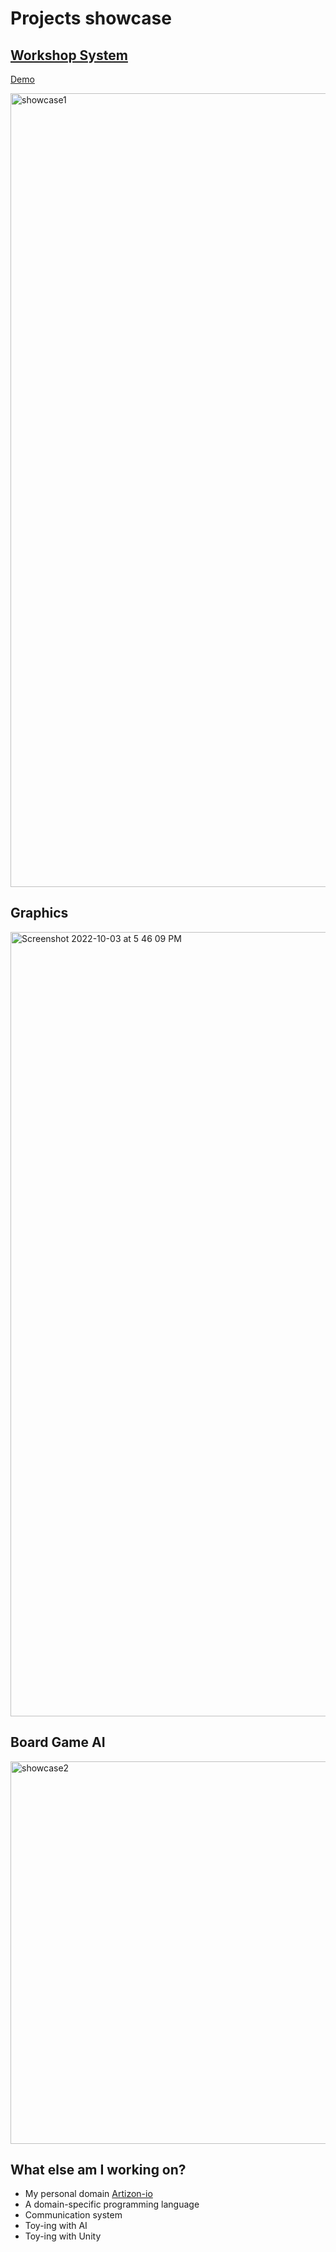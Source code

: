 # Projects showcase

## [Workshop System](https://workshop-system.artizon.io)

[Demo](https://workshop-system.artizon.io)

<img width="1270" alt="showcase1" src="https://user-images.githubusercontent.com/86842365/193546652-f0d3a0da-4bab-4907-b7b0-564727eba4a9.png">

## Graphics

<img width="1255" alt="Screenshot 2022-10-03 at 5 46 09 PM" src="https://user-images.githubusercontent.com/86842365/193548297-6c9a9ff1-ad97-41a7-a30d-9e62c1549796.png">

## Board Game AI

<img width="612" alt="showcase2" src="https://user-images.githubusercontent.com/86842365/193588205-a7006ad0-0923-4fed-9290-526e2e6a9f11.png">

## What else am I working on?

- My personal domain [Artizon-io](https://artizon-io)
- A domain-specific programming language
- Communication system
- Toy-ing with AI
- Toy-ing with Unity
